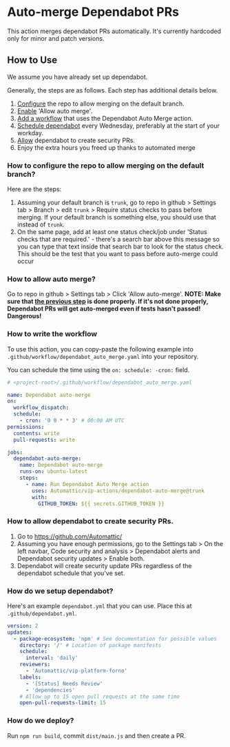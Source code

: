 # Auto-merge Dependabot PRs

This action merges dependabot PRs automatically. It's currently hardcoded only for minor and patch versions.

## How to Use

We assume you have already set up dependabot.

Generally, the steps are as follows. Each step has additional details below.

1. [Configure](#how-to-configure-the-repo-to-allow-merging-on-the-default-branch) the repo to allow merging on the default branch.
2. [Enable](#how-to-allow-auto-merge) 'Allow auto merge'.
3. [Add a workflow](#how-to-write-the-workflow) that uses the Dependabot Auto Merge action.
4. [Schedule dependabot](#how-to-write-the-workflow) every Wednesday, preferably at the start of your workday.
5. [Allow](#how-to-allow-dependabot-to-create-security-prs) dependabot to create security PRs.
6. Enjoy the extra hours you freed up thanks to automated merge

### How to configure the repo to allow merging on the default branch?

Here are the steps:

1. Assuming your default branch is `trunk`, go to repo in github > Settings tab > Branch > edit `trunk` > Require status checks to pass before merging. If your default branch is something else, you should use that instead of `trunk`.
2. On the same page, add at least one status check/job under 'Status checks that are required.' - there's a search bar above this message so you can type that text inside that search bar to look for the status check. This should be the test that you want to pass before auto-merge could occur

### How to allow auto merge?

Go to repo in github > Settings tab > Click 'Allow auto-merge'. **NOTE: Make sure that [the previous step](#how-to-configure-the-repo-to-allow-merging-on-the-default-branch) is done properly. If it's not done properly, Dependabot PRs will get auto-merged even if tests hasn't passed! Dangerous!**

### How to write the workflow

To use this action, you can copy-paste the following example into `.github/workflow/dependabot_auto_merge.yaml` into your repository.

You can schedule the time using the `on: schedule: -cron:` field.

```yaml
# <project-root>/.github/workflow/dependabot_auto_merge.yaml

name: Dependabot auto-merge
on:
  workflow_dispatch:
  schedule:
    - cron: '0 0 * * 3' # 00:00 AM UTC
permissions:
  contents: write
  pull-requests: write

jobs:
  dependabot-auto-merge:
    name: Dependabot auto-merge
    runs-on: ubuntu-latest
    steps:
      - name: Run Dependabot Auto Merge action
        uses: Automattic/vip-actions/dependabot-auto-merge@trunk
        with:
          GITHUB_TOKEN: ${{ secrets.GITHUB_TOKEN }}
```

### How to allow dependabot to create security PRs.

1. Go to https://github.com/Automattic/<your-repo-name>
2. Assuming you have enough permissions, go to the Settings tab > On the left navbar, Code security and analysis > Dependabot alerts and Dependabot security updates > Enable both.
3. Dependabot will create security update PRs regardless of the dependabot schedule that you've set.

### How do we setup dependabot?

Here's an example `dependabot.yml` that you can use. Place this at `.github/dependabot.yml`.

```yaml
version: 2
updates:
  - package-ecosystem: 'npm' # See documentation for possible values
    directory: '/' # Location of package manifests
    schedule:
      interval: 'daily'
    reviewers:
      - 'Automattic/vip-platform-forno'
    labels:
      - '[Status] Needs Review'
      - 'dependencies'
    # Allow up to 15 open pull requests at the same time
    open-pull-requests-limit: 15
```

### How do we deploy?

Run `npm run build`, commit `dist/main.js` and then create a PR.
